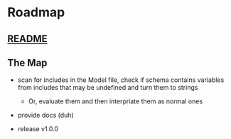 # Roadmap

## [README](./README.md)

## The Map

- scan for includes in the Model file, check if schema contains variables from includes that may be undefined and turn them to strings

  - Or, evaluate them and then interpriate them as normal ones

- provide docs (duh)

- release v1.0.0
